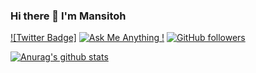 ### Hi there 👋 I'm Mansitoh

[![Twitter Badge]](https://img.shields.io/badge/-Mansitoh-blue?style=plastic-square&logo=twitter&logoColor=white&link=https://www.twitter.com/Mansitoh_Py)
[![Ask Me Anything !](https://img.shields.io/badge/Ask%20me-anything-1abc9c.svg)](https://GitHub.com/Mansitoh/ama)
[![GitHub followers](https://img.shields.io/github/followers/Naereen.svg?style=social&label=Follow&maxAge=2592000)](https://github.com/Naereen?tab=followers)



[![Anurag's github stats](https://github-readme-stats.vercel.app/api?username=Naereen&theme=blue-green)](https://github.com/anuraghazra/github-readme-stats)
